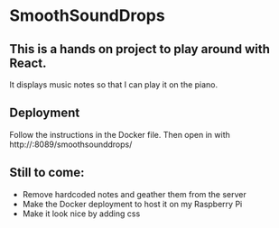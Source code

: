 # SmoothSoundDrops

## This is a hands on project to play around with React.

It displays music notes so that I can play it on the piano.

## Deployment
Follow the instructions in the Docker file.
Then open in with http://<ip>:8089/smoothsounddrops/


## Still to come:
- Remove hardcoded notes and geather them from the server
- Make the Docker deployment to host it on my Raspberry Pi
- Make it look nice by adding css

